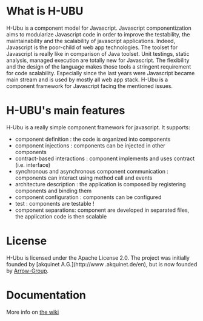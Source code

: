What is H-UBU
=============
H-Ubu is a component model for Javascript. Javascript componentization aims to modularize Javascript code in order to improve the testability, the maintainability and the scalability of javascript applications. Indeed, Javascript is the poor-child of web app technologies. The toolset for Javascript is really like in comparison of Java toolset. Unit testings, static analysis, managed execution are totally new for Javascript. The flexibility and the design of the language makes those tools a stringent requirement for code scalability. Especially since the last years were Javascript became main stream and is used by mostly all web app stack. H-Ubu is a component framework for Javascript facing the mentioned issues.

H-UBU's main features
=====================
H-Ubu is a really simple component framework for javascript. It supports:

* component definition : the code is organized into components
* component injections : components can be injected in other components
* contract-based interactions : component implements and uses contract (i.e. interface)
* synchronous and asynchronous component communication : components can interact using method call and events
* architecture description : the application is composed by registering components and binding them
* component configuration : components can be configured
* test : components are testable !
* component separations: component are developed in separated files, the application code is then scalable

License
=======
H-Ubu is licensed under the Apache License 2.0. The project was initially founded by [akquinet A.G.](http://www
.akquinet.de/en), but is now founded by [Arrow-Group](http://arrow-group.eu).

Documentation
=============
More info on [the wiki](http://github.com/akquinet/hubu/wiki)